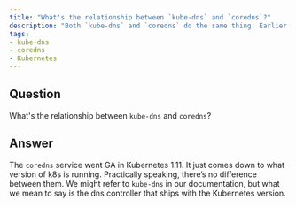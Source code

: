 ```yaml
---
title: "What's the relationship between `kube-dns` and `coredns`?"
description: "Both `kube-dns` and `coredns` do the same thing. Earlier versions of Kubernetes used `kube-dns`. "
tags:
- kube-dns
- coredns
- Kubernetes
---
```


## Question

What's the relationship between `kube-dns` and `coredns`?


## Answer

The `coredns` service went GA in Kubernetes 1.11. It just comes down to what version of k8s is running. Practically speaking, there’s no difference between them. We might refer to `kube-dns` in our documentation, but what we mean to say is the dns controller that ships with the Kubernetes version.
